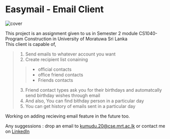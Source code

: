 # Easymail - Email Client

![cover](https://krisetyatech.com/wp-content/uploads/2021/08/email-1.png)

This project is an assignment given to us in Semester 2 module CS1040-Program Construction in University of Moratuwa Sri Lanka  
This client is capable of,  
>1. Send emails to whatever account you want  
>2. Create recipient list conaining  
>>* official contacts  
>>* office friend contacts  
>>* Friends contacts  
>3. Friend contact types ask you for their birthdays and automatcally send birthday wishes through email  
>4. And also, You can find bithday person in a particular day  
>5. You can get history of emails sent in a particular day  
            
Working on adding recieving email feature in the future too.  
    
Any suggessions : drop an email to kumudu.20@cse.mrt.ac.lk or contact me on [LinkedIn](https://www.linkedin.com/in/kumudu-mohottala-265369200/)                
